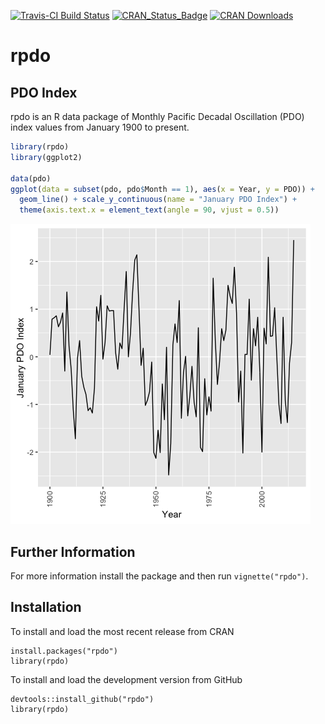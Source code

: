 <!-- README.md is generated from README.Rmd. Please edit that file -->
[![Travis-CI Build Status](https://travis-ci.org/poissonconsulting/rpdo.svg?branch=master)](https://travis-ci.org/poissonconsulting/rpdo) [![CRAN\_Status\_Badge](http://www.r-pkg.org/badges/version/rpdo)](http://cran.r-project.org/package=rpdo) [![CRAN Downloads](http://cranlogs.r-pkg.org/badges/grand-total/rpdo)](https://hadley.shinyapps.io/cran-downloads)

rpdo
====

PDO Index
---------

rpdo is an R data package of Monthly Pacific Decadal Oscillation (PDO) index values from January 1900 to present.

``` r
library(rpdo)
library(ggplot2)

data(pdo)
ggplot(data = subset(pdo, pdo$Month == 1), aes(x = Year, y = PDO)) + 
  geom_line() + scale_y_continuous(name = "January PDO Index") +
  theme(axis.text.x = element_text(angle = 90, vjust = 0.5))
```

![](README_files/figure-markdown_github/unnamed-chunk-1-1.png)<!-- -->

Further Information
-------------------

For more information install the package and then run `vignette("rpdo")`.

Installation
------------

To install and load the most recent release from CRAN

    install.packages("rpdo")
    library(rpdo)

To install and load the development version from GitHub

    devtools::install_github("rpdo")
    library(rpdo)

